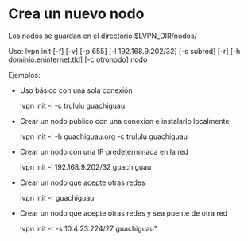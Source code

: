 # Crea un nuevo nodo

Los nodos se guardan en el directorio $LVPN\_DIR/nodos/ 

Uso: 
lvpn init [-f] [-v] [-p 655] [-l 192.168.9.202/32] [-s subred] [-r] [-h dominio.eninternet.tld] [-c otronodo] nodo 

Ejemplos:
* Uso básico con una sola conexión

  lvpn init -i -c trululu guachiguau
 
* Crear un nodo publico con una conexion e instalarlo localmente

  lvpn init -i -h guachiguau.org -c trululu guachiguau

* Crear un nodo con una IP predeterminada en la red 

  lvpn init -l 192.168.9.202/32 guachiguau

* Crear un nodo que acepte otras redes 

  lvpn init -r guachiguau

* Crear un nodo que acepte otras redes y sea puente de otra red

  lvpn init -r -s 10.4.23.224/27 guachiguau"

